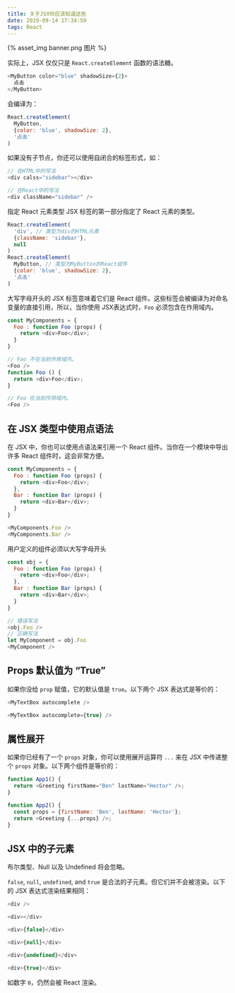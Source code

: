 ```yaml
---
title: 关于JSX你应该知道这些
date: 2019-09-14 17:34:59
tags: React
---
```


{% asset_img banner.png 图片 %}

<!-- more -->

实际上，JSX 仅仅只是 `React.createElement` 函数的语法糖。
```js
<MyButton color="blue" shadowSize={2}>
  点击
</MyButton>
```

会编译为：
```js
React.createElement(
  MyButton,
  {color: 'blue', shadowSize: 2},
  '点击'
)
```

如果没有子节点，你还可以使用自闭合的标签形式，如：
```js
// 在HTML中的写法
<div calss="sidebar"></div>

// 在React中的写法
<div className="sidebar" />
```
指定 React 元素类型
JSX 标签的第一部分指定了 React 元素的类型。
```js
React.createElement(
  'div', // 类型为div的HTML元素
  {className: 'sidebar'},
  null
)
React.createElement(
  MyButton, // 类型为MyButton的React组件
  {color: 'blue', shadowSize: 2},
  '点击'
)
```

大写字母开头的 JSX 标签意味着它们是 React 组件。这些标签会被编译为对命名变量的直接引用，所以，当你使用 JSX表达式时，`Foo` 必须包含在作用域内。
```js
const MyComponents = {
  Foo : function Foo (props) {
    return <div>Foo</div>;
  }
}

// Foo 不在当前作用域内。
<Foo />
function Foo () {
  return <div>Foo</div>;
}

// Foo 在当前作用域内。
<Foo />
```
## 在 JSX 类型中使用点语法

在 JSX 中，你也可以使用点语法来引用一个 React 组件。当你在一个模块中导出许多 React 组件时，这会非常方便。
```js
const MyComponents = {
  Foo : function Foo (props) {
    return <div>Foo</div>;
  },
  Bar : function Bar (props) {
    return <div>Bar</div>;
  }
}

<MyComponents.Foo />
<MyComponents.Bar />
```

用户定义的组件必须以大写字母开头
```js
const obj = {
  Foo : function Foo (props) {
    return <div>Foo</div>;
  },
  Bar : function Bar (props) {
    return <div>Bar</div>;
  }
}

// 错误写法
<obj.Foo />
// 正确写法
let MyComponent = obj.Foo
<MyComponent />
```
## Props 默认值为 “True”

如果你没给 `prop` 赋值，它的默认值是 `true`。以下两个 JSX 表达式是等价的：
```js
<MyTextBox autocomplete />

<MyTextBox autocomplete={true} />
```

## 属性展开

如果你已经有了一个 `props` 对象，你可以使用展开运算符 `...` 来在 JSX 中传递整个 `props` 对象。以下两个组件是等价的：
```js
function App1() {
  return <Greeting firstName="Ben" lastName="Hector" />;
}

function App2() {
  const props = {firstName: 'Ben', lastName: 'Hector'};
  return <Greeting {...props} />;
}
```
## JSX 中的子元素

布尔类型、Null 以及 Undefined 将会忽略。

`false`, `null`, `undefined`, and `true` 是合法的子元素。但它们并不会被渲染。以下的 JSX 表达式渲染结果相同：
```js
<div />

<div></div>

<div>{false}</div>

<div>{null}</div>

<div>{undefined}</div>

<div>{true}</div>
```
如数字 `0`，仍然会被 React 渲染。
